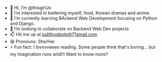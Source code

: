 - 👋 Hi, I’m @thisgirlJo
- 👀 I’m interested in bettering myself, food, Korean dramas and anime.
- 🌱 I’m currently learning BAckend Web Development focusing on Python and Django.
- 💞️ I’m looking to collaborate on Backend Web Dev projects
- 📫 Hit me up at judithogbole@71gmail.com
- 😄 Pronouns: She/Her
- ⚡ Fun fact: I lovvvveeee reading. Some people think that's boring... but my imagination runs wild!!! Want to know more? 

<!---
thisgirlJo/thisgirlJo is a ✨ special ✨ repository because its `README.md` (this file) appears on your GitHub profile.
You can click the Preview link to take a look at your changes.
--->
